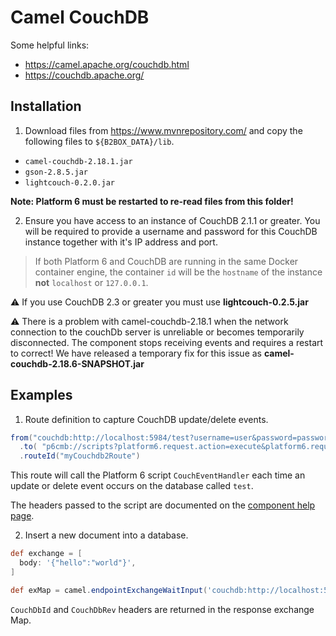 # Camel CouchDB

Some helpful links:

- https://camel.apache.org/couchdb.html
- https://couchdb.apache.org/

## Installation

1. Download files from https://www.mvnrepository.com/ and copy the following files to `${B2BOX_DATA}/lib`.

- `camel-couchdb-2.18.1.jar`
- `gson-2.8.5.jar`
- `lightcouch-0.2.0.jar`

<b>Note: Platform 6 must be restarted to re-read files from this folder!</b>

2. Ensure you have access to an instance of CouchDB 2.1.1 or greater.
You will be required to provide a username and password for this CouchDB instance together with it's IP address and port.

> If both Platform 6 and CouchDB are running in the same Docker container engine, the container `id` will be the `hostname` of the instance __not__ `localhost` or `127.0.0.1`.

:warning: If you use CouchDB 2.3 or greater you must use <b>lightcouch-0.2.5.jar</b>

:warning: There is a problem with camel-couchdb-2.18.1 when the network connection to the couchDb server is unreliable or becomes temporarily disconnected. The component stops receiving events and requires a restart to correct!  We have released a temporary fix for this issue as <b>camel-couchdb-2.18.6-SNAPSHOT.jar</b> 

## Examples

1. Route definition to capture CouchDB update/delete events.

```groovy
from("couchdb:http://localhost:5984/test?username=user&password=password")
  .to( "p6cmb://scripts?platform6.request.action=execute&platform6.request.user=couchdb&id=CouchEventHandler" )
  .routeId("myCouchdb2Route")
```
This route will call the Platform 6 script `CouchEventHandler` each time an update or delete event occurs on the database called `test`.

The headers passed to the script are documented on the [component help page](https://camel.apache.org/couchdb.html).

2. Insert a new document into a database.

```groovy
def exchange = [
  body: '{"hello":"world"}',
]

def exMap = camel.endpointExchangeWaitInput('couchdb:http://localhost:5984/test?username=user&password=password', exchange)
```

`CouchDbId` and `CouchDbRev` headers are returned in the response exchange Map.
